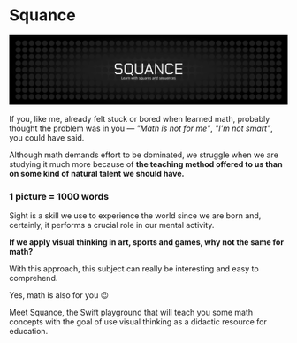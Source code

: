 # Squance

 ![CoverSquance](CoverSquance.png)
 
 If you, like me, already felt stuck or bored when learned math, probably thought the problem was in you — *"Math is not for me"*, *"I'm not smart"*, you could have said.
 
 Although math demands effort to be dominated, we struggle when we are studying it much more because of **the teaching method offered to us than on some kind of natural talent we should have.**

 ### 1 picture = 1000 words
Sight is a skill we use to experience the world since we are born and, certainly, it performs a crucial role in our mental activity.
 
 **If we apply visual thinking in art, sports and games, why not the same for math?**
 
 With this approach, this subject can really be interesting and easy to comprehend.

 Yes, math is also for you 😉
 
 Meet Squance, the Swift playground that will teach you some math concepts with the goal of use visual thinking as a didactic resource for education.
